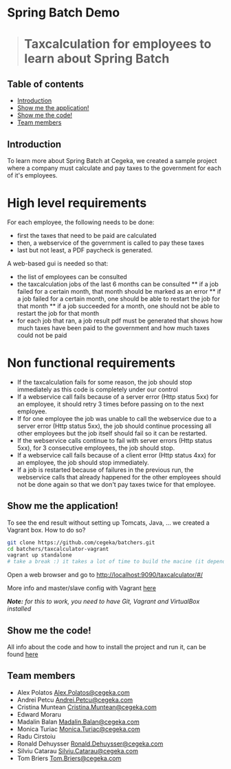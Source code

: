 Spring Batch Demo
=================

># Taxcalculation for employees to learn about Spring Batch 

Table of contents
-----------------
* [Introduction](#introduction)
* [Show me the application!](#application)
* [Show me the code!](#code)
* [Team members](#team-members)

<a name="introduction"></a>Introduction
---------------------------------------
To learn more about Spring Batch at Cegeka, we created a sample project where a company must calculate and pay taxes to the government for each of it's employees.

# High level requirements
For each employee, the following needs to be done:
* first the taxes that need to be paid are calculated
* then, a webservice of the government is called to pay these taxes
* last but not least, a PDF paycheck is generated.

A web-based gui is needed so that:
* the list of employees can be consulted
* the taxcalculation jobs of the last 6 months can be consulted
** if a job failed for a certain month, that month should be marked as an error
** if a job failed for a certain month, one should be able to restart the job for that month
** if a job succeeded for a month, one should not be able to restart the job for that month
* for each job that ran, a job result pdf must be generated that shows how much taxes have been paid to the government and how much taxes could not be paid 

# Non functional requirements
* If the taxcalculation fails for some reason, the job should stop immediately as this code is completely under our control
* If a webservice call fails because of a server error (Http status 5xx) for an employee, it should retry 3 times before passing on to the next employee.
* If for one employee the job was unable to call the webservice due to a server error (Http status 5xx), the job should continue processing all other employees but the job itself should fail so it can be restarted.
* If the webservice calls continue to fail with server errors (Http status 5xx), for 3 consecutive employees, the job should stop. 
* If a webservice call fails because of a client error (Http status 4xx) for an employee, the job should stop immediately.
* If a job is restarted because of failures in the previous run, the webservice calls that already happened for the other employees should not be done again so that we don't pay taxes twice for that employee.


<a name="application"></a>Show me the application!
--------------------------------------------------
To see the end result without setting up Tomcats, Java, ... we created a Vagrant box. How to do so?

```sh
git clone https://github.com/cegeka/batchers.git
cd batchers/taxcalculator-vagrant
vagrant up standalone
# take a break :) it takes a lot of time to build the macine (it depends a lot on your Internet speed)
```
Open a web browser and go to [http://localhost:9090/taxcalculator/#/](http://localhost:9090/taxcalculator/#/)

More info and master/slave config with Vagrant [here](/cegeka/batchers/tree/master/taxcalculator-vagrant/README.md)

***Note:** for this to work, you need to have Git, Vagrant and VirtualBox installed* 

<a name="code"></a>Show me the code!
------------------------------------
All info about the code and how to install the project and run it, can be found [here](/cegeka/batchers/tree/master/taxcalculator/README.md) 


<a name="team-members"></a>Team members
---------------------------------------
* Alex Polatos <Alex.Polatos@cegeka.com>
* Andrei Petcu <Andrei.Petcu@cegeka.com>
* Cristina Muntean <Cristina.Muntean@cegeka.com>
* Edward Moraru
* Madalin Balan <Madalin.Balan@cegeka.com>
* Monica Turiac <Monica.Turiac@cegeka.com>
* Radu Cirstoiu
* Ronald Dehuysser <Ronald.Dehuysser@cegeka.com>
* Silviu Catarau <Silviu.Catarau@cegeka.com>
* Tom Briers <Tom.Briers@cegeka.com>
